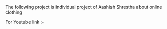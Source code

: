 The following project is individual project of Aashish Shrestha about online clothing


For Youtube link :-
